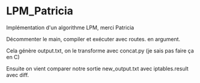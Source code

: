 # LPM_Patricia
Implémentation d'un algorithme LPM, merci Patricia 

Décommenter le main, compiler et exécuter avec routes. en argument.

Cela génère output.txt, on le transforme avec concat.py (je sais pas faire ça en C)

Ensuite on vient comparer notre sortie new_output.txt avec iptables.result avec diff.


